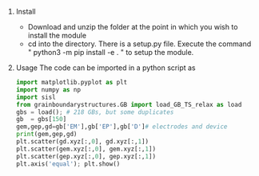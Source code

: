 1. Install
   - Download and unzip the folder at the point in which you wish to install the module
   - cd into the directory. There is a setup.py file. Execute the command
          " python3 -m pip install -e . "
     to setup the module. 

2. Usage
   The code can be imported in a python script as
   ```python
   import matplotlib.pyplot as plt
   import numpy as np
   import sisl
   from grainboundarystructures.GB import load_GB_TS_relax as load
   gbs = load(); # 218 GBs, but some duplicates
   gb  = gbs[150]
   gem,gep,gd=gb['EM'],gb['EP'],gb['D']# electrodes and device
   print(gem,gep,gd)
   plt.scatter(gd.xyz[:,0], gd.xyz[:,1])
   plt.scatter(gem.xyz[:,0], gem.xyz[:,1])
   plt.scatter(gep.xyz[:,0], gep.xyz[:,1])
   plt.axis('equal'); plt.show()
```
